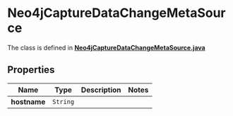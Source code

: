 

# Neo4jCaptureDataChangeMetaSource

The class is defined in **[Neo4jCaptureDataChangeMetaSource.java](../../src/main/java/org/openapitools/model/Neo4jCaptureDataChangeMetaSource.java)**

## Properties

Name | Type | Description | Notes
------------ | ------------- | ------------- | -------------
**hostname** | `String` |  | 



